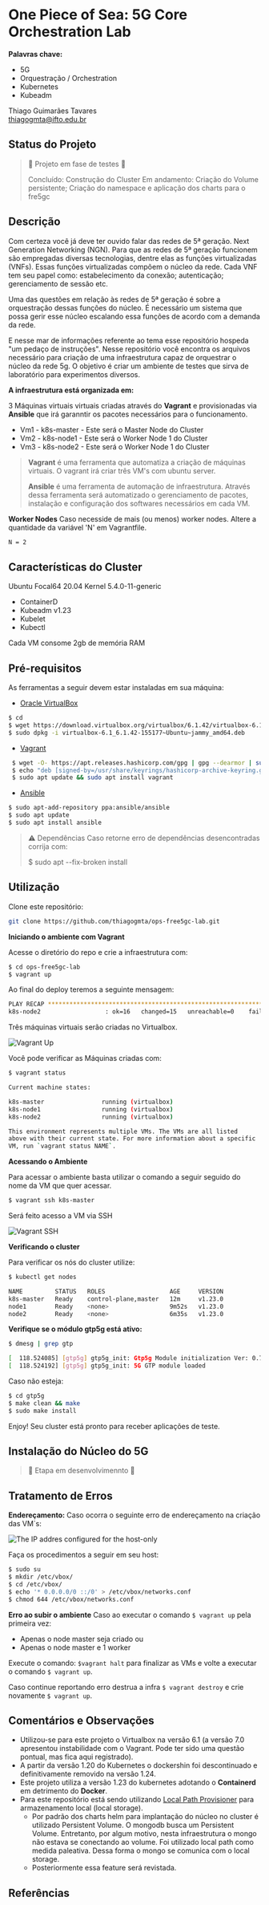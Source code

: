 # One Piece of Sea: 5G Core Orchestration Lab

**Palavras chave:**
- 5G
- Orquestração / Orchestration
- Kubernetes
- Kubeadm

Thiago Guimarães Tavares   
thiagogmta@ifto.edu.br

## Status do Projeto

> :construction: Projeto em fase de testes :construction:
> 
> Concluído: Construção do Cluster
> Em andamento: Criação do Volume persistente; Criação do namespace e aplicação dos charts para o fre5gc

## Descrição

Com certeza você já deve ter ouvido falar das redes de 5ª geração. Next Generation Networking (NGN). Para que as redes de 5ª geração funcionem são empregadas diversas tecnologias, dentre elas as funções virtualizadas (VNFs). Essas funções virtualizadas compõem o núcleo da rede. Cada VNF tem seu papel como: estabelecimento da conexão; autenticação; gerenciamento de sessão etc.

Uma das questões em relação às redes de 5ª geração é sobre a orquestração dessas funções do núcleo. É necessário um sistema que possa gerir esse núcleo escalando essa funções de acordo com a demanda da rede.

E nesse mar de informações referente ao tema esse repositório hospeda "um pedaço de instruções". Nesse repositório você encontra os arquivos necessário para criação de uma infraestrutura capaz de orquestrar o núcleo da rede 5g. O objetivo é criar um ambiente de testes que sirva de laboratório para experimentos diversos.

**A infraestrutura está organizada em:**

3 Máquinas virtuais virtuais criadas através do **Vagrant** e provisionadas via **Ansible** que irá garanntir os pacotes necessários para o funcionamento.

- Vm1 - k8s-master - Este será o Master Node do Cluster
- Vm2 - k8s-node1 - Este será o Worker Node 1 do Cluster
- Vm3 - k8s-node2 - Este será o Worker Node 1 do Cluster

> **Vagrant** é uma ferramenta que automatiza a criação de máquinas virtuais. O vagrant irá criar três VM's com ubuntu server.
> 
> **Ansible** é uma ferramenta de automação de infraestrutura. Através dessa ferramenta será automatizado o gerenciamento de pacotes, instalação e configuração dos softwares necessários em cada VM.

**Worker Nodes**
Caso necesside de mais (ou menos) worker nodes. Altere a quantidade da variável 'N' em Vagrantfile.
```bash
N = 2
```

## Características do Cluster

Ubuntu Focal64 20.04 Kernel 5.4.0-11-generic

- ContainerD
- Kubeadm v1.23
- Kubelet
- Kubectl

Cada VM consome 2gb de memória RAM 

## Pré-requisitos

As ferramentas a seguir devem estar instaladas em sua máquina:

- [Oracle VirtualBox](https://www.virtualbox.org/wiki/Downloads)
```bash
$ cd
$ wget https://download.virtualbox.org/virtualbox/6.1.42/virtualbox-6.1_6.1.42-155177~Ubuntu~jammy_amd64.deb
$ sudo dpkg -i virtualbox-6.1_6.1.42-155177~Ubuntu~jammy_amd64.deb
```

- [Vagrant](https://developer.hashicorp.com/vagrant/downloads)
```bash
 $ wget -O- https://apt.releases.hashicorp.com/gpg | gpg --dearmor | sudo tee /usr/share/keyrings/hashicorp-archive-keyring.gpg
 $ echo "deb [signed-by=/usr/share/keyrings/hashicorp-archive-keyring.gpg] https://apt.releases.hashicorp.com $(lsb_release -cs) main" | sudo tee /etc/apt/sources.list.d/hashicorp.list
 $ sudo apt update && sudo apt install vagrant
```

- [Ansible](https://docs.ansible.com/ansible/latest/installation_guide/installation_distros.html)
```bash
$ sudo apt-add-repository ppa:ansible/ansible
$ sudo apt update
$ sudo apt install ansible
```
> :warning: Dependências
> Caso retorne erro de dependências desencontradas corrija com: 
> 
> $ sudo apt --fix-broken install

## Utilização

Clone este repositório:

```bash
git clone https://github.com/thiagogmta/ops-free5gc-lab.git
```

**Iniciando o ambiente com Vagrant**

Acesse o diretório do repo e crie a infraestrutura com:

```bash
$ cd ops-free5gc-lab
$ vagrant up
```

Ao final do deploy teremos a seguinte mensagem:

```bash
PLAY RECAP *********************************************************************
k8s-node2                  : ok=16   changed=15   unreachable=0    failed=0    skipped=0    rescued=0    ignored=0 
```

Três máquinas virtuais serão criadas no Virtualbox.

![Vagrant Up](/img/vagrantup.png)

Você pode verificar as Máquinas criadas com:

```bash
$ vagrant status

Current machine states:

k8s-master                running (virtualbox)
k8s-node1                 running (virtualbox)
k8s-node2                 running (virtualbox)

This environment represents multiple VMs. The VMs are all listed
above with their current state. For more information about a specific
VM, run `vagrant status NAME`.
```

**Acessando o Ambiente**

Para acessar o ambiente basta utilizar o comando a seguir seguido do nome da VM que quer acessar.

```bash
$ vagrant ssh k8s-master
```

Será feito acesso a VM via SSH

![Vagrant SSH](/img/vagrantssh.png)

**Verificando o cluster**

Para verificar os nós do cluster utilize:

```bash
$ kubectl get nodes

NAME         STATUS   ROLES                  AGE     VERSION
k8s-master   Ready    control-plane,master   12m     v1.23.0
node1        Ready    <none>                 9m52s   v1.23.0
node2        Ready    <none>                 6m35s   v1.23.0
```

**Verifique se o módulo gtp5g está ativo:**
```bash
$ dmesg | grep gtp

[  118.524085] [gtp5g] gtp5g_init: Gtp5g Module initialization Ver: 0.7.1
[  118.524192] [gtp5g] gtp5g_init: 5G GTP module loaded
```

Caso não esteja:
```bash
$ cd gtp5g
$ make clean && make
$ sudo make install
```

Enjoy! Seu cluster está pronto para receber aplicações de teste.

## Instalação do Núcleo do 5G
> :construction: Etapa em desenvolvimennto :construction:

## Tratamento de Erros

**Endereçamento:**
Caso ocorra o seguinte erro de endereçamento na criação das VM`s:

![The IP addres configured for the host-only](/img/errorede.png)

Faça os procedimentos a seguir em seu host:

```bash
$ sudo su
$ mkdir /etc/vbox/
$ cd /etc/vbox/
$ echo '* 0.0.0.0/0 ::/0' > /etc/vbox/networks.conf
$ chmod 644 /etc/vbox/networks.conf
```

**Erro ao subir o ambiente**
Caso ao executar o comando `$ vagrant up` pela primeira vez:
- Apenas o node master seja criado ou
- Apenas o node master e 1 worker

Execute o comando: `$vagrant halt` para finalizar as VMs e volte a executar o comando `$ vagrant up`.

Caso continue reportando erro destrua a infra `$ vagrant destroy` e crie novamente `$ vagrant up`.

## Comentários e Observações

- Utilizou-se para este projeto o Virtualbox na versão 6.1 (a versão 7.0 apresentou instabilidade com o Vagrant. Pode ter sido uma questão pontual, mas fica aqui registrado).
- A partir da versão 1.20 do Kubernetes o dockershin foi descontinuado e definitivamente removido na versão 1.24.
- Este projeto utiliza a versão 1.23 do kubernetes adotando o **Containerd** em detrimento do **Docker**.
- Para este repositório está sendo utilizando [Local Path Provisioner](https://github.com/rancher/local-path-provisioner) para armazenamento local (local storage).
  - Por padrão dos charts helm para implantação do núcleo no cluster é utilizado Persistent Volume. O mongodb busca um Persistent Volume. Entretanto, por algum motivo, nesta infraestrutura o mongo não estava se conectando ao volume. Foi utilizado local path como medida paleativa. Dessa forma o mongo se comunica com o local storage.
  - Posteriormente essa feature será revistada.

## Referências
